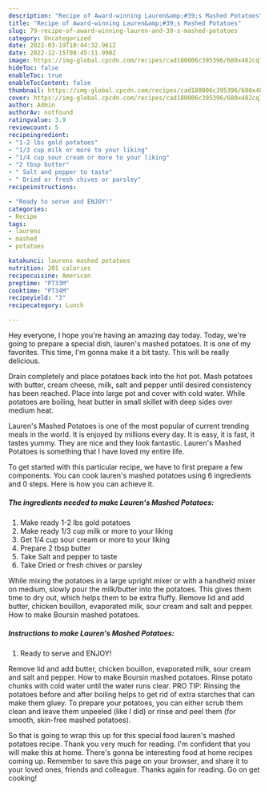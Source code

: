 ```yaml
---
description: "Recipe of Award-winning Lauren&amp;#39;s Mashed Potatoes"
title: "Recipe of Award-winning Lauren&amp;#39;s Mashed Potatoes"
slug: 79-recipe-of-award-winning-lauren-and-39-s-mashed-potatoes
category: Uncategorized
date: 2022-03-19T10:44:32.961Z
date: 2022-12-15T08:45:11.990Z
image: https://img-global.cpcdn.com/recipes/cad180006c395396/680x482cq70/laurens-mashed-potatoes-recipe-main-photo.jpg
hideToc: false
enableToc: true
enableTocContent: false
thumbnail: https://img-global.cpcdn.com/recipes/cad180006c395396/680x482cq70/laurens-mashed-potatoes-recipe-main-photo.jpg
cover: https://img-global.cpcdn.com/recipes/cad180006c395396/680x482cq70/laurens-mashed-potatoes-recipe-main-photo.jpg
author: Admin
authorAv: notfound
ratingvalue: 3.9
reviewcount: 5
recipeingredient:
- "1-2 lbs gold potatoes"
- "1/3 cup milk or more to your liking"
- "1/4 cup sour cream or more to your liking"
- "2 tbsp butter"
- " Salt and pepper to taste"
- " Dried or fresh chives or parsley"
recipeinstructions:

- "Ready to serve and ENJOY!"
categories:
- Recipe
tags:
- laurens
- mashed
- potatoes

katakunci: laurens mashed potatoes 
nutrition: 201 calories
recipecuisine: American
preptime: "PT33M"
cooktime: "PT34M"
recipeyield: "3"
recipecategory: Lunch

---
```



Hey everyone, I hope you're having an amazing day today. Today, we're going to prepare a special dish, lauren&#39;s mashed potatoes. It is one of my favorites. This time, I'm gonna make it a bit tasty. This will be really delicious.

Drain completely and place potatoes back into the hot pot. Mash potatoes with butter, cream cheese, milk, salt and pepper until desired consistency has been reached. Place into large pot and cover with cold water. While potatoes are boiling, heat butter in small skillet with deep sides over medium heat.

Lauren&#39;s Mashed Potatoes is one of the most popular of current trending meals in the world. It is enjoyed by millions every day. It is easy, it is fast, it tastes yummy. They are nice and they look fantastic. Lauren&#39;s Mashed Potatoes is something that I have loved my entire life.


To get started with this particular recipe, we have to first prepare a few components. You can cook lauren&#39;s mashed potatoes using 6 ingredients and 0 steps. Here is how you can achieve it.

<!--inarticleads1-->

##### The ingredients needed to make Lauren&#39;s Mashed Potatoes:

1. Make ready 1-2 lbs gold potatoes
1. Make ready 1/3 cup milk or more to your liking
1. Get 1/4 cup sour cream or more to your liking
1. Prepare 2 tbsp butter
1. Take  Salt and pepper to taste
1. Take  Dried or fresh chives or parsley


While mixing the potatoes in a large upright mixer or with a handheld mixer on medium, slowly pour the milk/butter into the potatoes. This gives them time to dry out, which helps them to be extra fluffy. Remove lid and add butter, chicken bouillon, evaporated milk, sour cream and salt and pepper. How to make Boursin mashed potatoes. 

<!--inarticleads2-->

##### Instructions to make Lauren&#39;s Mashed Potatoes:


1. Ready to serve and ENJOY!

Remove lid and add butter, chicken bouillon, evaporated milk, sour cream and salt and pepper. How to make Boursin mashed potatoes. Rinse potato chunks with cold water until the water runs clear. PRO TIP: Rinsing the potatoes before and after boiling helps to get rid of extra starches that can make them gluey. To prepare your potatoes, you can either scrub them clean and leave them unpeeled (like I did) or rinse and peel them (for smooth, skin-free mashed potatoes). 

So that is going to wrap this up for this special food lauren&#39;s mashed potatoes recipe. Thank you very much for reading. I'm confident that you will make this at home. There's gonna be interesting food at home recipes coming up. Remember to save this page on your browser, and share it to your loved ones, friends and colleague. Thanks again for reading. Go on get cooking!
